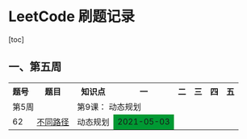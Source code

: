# LeetCode 刷题记录

[toc]

## 一、第五周

<table>
         <tr>
            <th>题号</th>
            <th>题目</th>
            <th>知识点</th>
            <th>一</th>
            <th>二</th>
            <th>三</th>
            <th>四</th>
            <th>五</th>
        </tr>
        <tr>
            <td colspan="2">第5周</td>
            <td colspan="6">第9课： 动态规划</td>
        </tr>
        <tr>
            <td>62</td>
            <td><a href="https://leetcode.com/problems/climbing-stairs/">不同路径</a></td>
            <td>动态规划</td>
            <td style="background-color: #009933;">2021-05-03</td>
            <td></td>
            <td></td>
            <td></td>
            <td></td>
        </tr>
</table>

